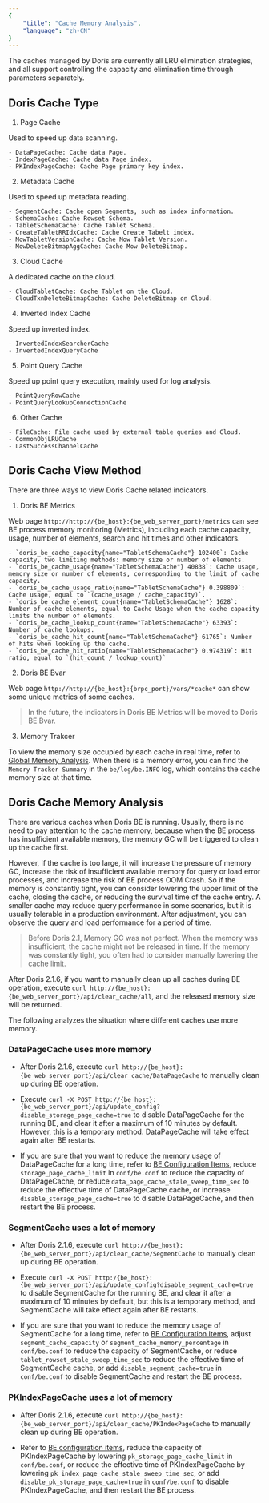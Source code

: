 ```yaml
---
{
    "title": "Cache Memory Analysis",
    "language": "zh-CN"
}
---
```


<!--
Licensed to the Apache Software Foundation (ASF) under one
or more contributor license agreements.  See the NOTICE file
distributed with this work for additional information
regarding copyright ownership.  The ASF licenses this file
to you under the Apache License, Version 2.0 (the
"License"); you may not use this file except in compliance
with the License.  You may obtain a copy of the License at

  http://www.apache.org/licenses/LICENSE-2.0

Unless required by applicable law or agreed to in writing,
software distributed under the License is distributed on an
"AS IS" BASIS, WITHOUT WARRANTIES OR CONDITIONS OF ANY
KIND, either express or implied.  See the License for the
specific language governing permissions and limitations
under the License.
-->

The caches managed by Doris are currently all LRU elimination strategies, and all support controlling the capacity and elimination time through parameters separately.

## Doris Cache Type

1. Page Cache

Used to speed up data scanning.

```
- DataPageCache: Cache data Page.
- IndexPageCache: Cache data Page index.
- PKIndexPageCache: Cache Page primary key index.
```

2. Metadata Cache

Used to speed up metadata reading.

```
- SegmentCache: Cache open Segments, such as index information.
- SchemaCache: Cache Rowset Schema.
- TabletSchemaCache: Cache Tablet Schema.
- CreateTabletRRIdxCache: Cache Create Tabelt index.
- MowTabletVersionCache: Cache Mow Tablet Version.
- MowDeleteBitmapAggCache: Cache Mow DeleteBitmap.
```

3. Cloud Cache

A dedicated cache on the cloud.

```
- CloudTabletCache: Cache Tablet on the Cloud.
- CloudTxnDeleteBitmapCache: Cache DeleteBitmap on Cloud.
```

4. Inverted Index Cache

Speed ​​up inverted index.

```
- InvertedIndexSearcherCache
- InvertedIndexQueryCache
```

5. Point Query Cache

Speed ​​up point query execution, mainly used for log analysis.

```
- PointQueryRowCache
- PointQueryLookupConnectionCache
```

6. Other Cache

```
- FileCache: File cache used by external table queries and Cloud.
- CommonObjLRUCache
- LastSuccessChannelCache
```

## Doris Cache View Method

There are three ways to view Doris Cache related indicators.

1. Doris BE Metrics

Web page `http://http://{be_host}:{be_web_server_port}/metrics` can see BE process memory monitoring (Metrics), including each cache capacity, usage, number of elements, search and hit times and other indicators.

```
- `doris_be_cache_capacity{name="TabletSchemaCache"} 102400`: Cache capacity, two limiting methods: memory size or number of elements.
- `doris_be_cache_usage{name="TabletSchemaCache"} 40838`: Cache usage, memory size or number of elements, corresponding to the limit of cache capacity.
- `doris_be_cache_usage_ratio{name="TabletSchemaCache"} 0.398809`: Cache usage, equal to `(cache_usage / cache_capacity)`.
- `doris_be_cache_element_count{name="TabletSchemaCache"} 1628`: Number of cache elements, equal to Cache Usage when the cache capacity limits the number of elements.
- `doris_be_cache_lookup_count{name="TabletSchemaCache"} 63393`: Number of cache lookups.
- `doris_be_cache_hit_count{name="TabletSchemaCache"} 61765`: Number of hits when looking up the cache.
- `doris_be_cache_hit_ratio{name="TabletSchemaCache"} 0.974319`: Hit ratio, equal to `(hit_count / lookup_count)`
```

2. Doris BE Bvar

Web page `http://http://{be_host}:{brpc_port}/vars/*cache*` can show some unique metrics of some caches.

> In the future, the indicators in Doris BE Metrics will be moved to Doris BE Bvar.

3. Memory Trakcer

To view the memory size occupied by each cache in real time, refer to [Global Memory Analysis](./global-memory-analysis.md). When there is a memory error, you can find the `Memory Tracker Summary` in the `be/log/be.INFO` log, which contains the cache memory size at that time.

## Doris Cache Memory Analysis

There are various caches when Doris BE is running. Usually, there is no need to pay attention to the cache memory, because when the BE process has insufficient available memory, the memory GC will be triggered to clean up the cache first.

However, if the cache is too large, it will increase the pressure of memory GC, increase the risk of insufficient available memory for query or load error processes, and increase the risk of BE process OOM Crash. So if the memory is constantly tight, you can consider lowering the upper limit of the cache, closing the cache, or reducing the survival time of the cache entry. A smaller cache may reduce query performance in some scenarios, but it is usually tolerable in a production environment. After adjustment, you can observe the query and load performance for a period of time.

> Before Doris 2.1, Memory GC was not perfect. When the memory was insufficient, the cache might not be released in time. If the memory was constantly tight, you often had to consider manually lowering the cache limit.

After Doris 2.1.6, if you want to manually clean up all caches during BE operation, execute `curl http://{be_host}:{be_web_server_port}/api/clear_cache/all`, and the released memory size will be returned.

The following analyzes the situation where different caches use more memory.

### DataPageCache uses more memory

- After Doris 2.1.6, execute `curl http://{be_host}:{be_web_server_port}/api/clear_cache/DataPageCache` to manually clean up during BE operation.

- Execute `curl -X POST http://{be_host}:{be_web_server_port}/api/update_config?disable_storage_page_cache=true` to disable DataPageCache for the running BE, and clear it after a maximum of 10 minutes by default. However, this is a temporary method. DataPageCache will take effect again after BE restarts.

- If you are sure that you want to reduce the memory usage of DataPageCache for a long time, refer to [BE Configuration Items](../../../admin-manual/config/be-config.md), reduce `storage_page_cache_limit` in `conf/be.conf` to reduce the capacity of DataPageCache, or reduce `data_page_cache_stale_sweep_time_sec` to reduce the effective time of DataPageCache cache, or increase `disable_storage_page_cache=true` to disable DataPageCache, and then restart the BE process.

### SegmentCache uses a lot of memory

- After Doris 2.1.6, execute `curl http://{be_host}:{be_web_server_port}/api/clear_cache/SegmentCache` to manually clean up during BE operation.

- Execute `curl -X POST http:/{be_host}:{be_web_server_port}/api/update_config?disable_segment_cache=true` to disable SegmentCache for the running BE, and clear it after a maximum of 10 minutes by default, but this is a temporary method, and SegmentCache will take effect again after BE restarts.

- If you are sure that you want to reduce the memory usage of SegmentCache for a long time, refer to [BE Configuration Items](../../../admin-manual/config/be-config.md), adjust `segment_cache_capacity` or `segment_cache_memory_percentage` in `conf/be.conf` to reduce the capacity of SegmentCache, or reduce `tablet_rowset_stale_sweep_time_sec` to reduce the effective time of SegmentCache cache, or add `disable_segment_cache=true` in `conf/be.conf` to disable SegmentCache and restart the BE process.

### PKIndexPageCache uses a lot of memory

- After Doris 2.1.6, execute `curl http://{be_host}:{be_web_server_port}/api/clear_cache/PKIndexPageCache` to manually clean up during BE operation.

- Refer to [BE configuration items](../../../admin-manual/config/be-config.md), reduce the capacity of PKIndexPageCache by lowering `pk_storage_page_cache_limit` in `conf/be.conf`, or reduce the effective time of PKIndexPageCache by lowering `pk_index_page_cache_stale_sweep_time_sec`, or add `disable_pk_storage_page_cache=true` in `conf/be.conf` to disable PKIndexPageCache, and then restart the BE process.
